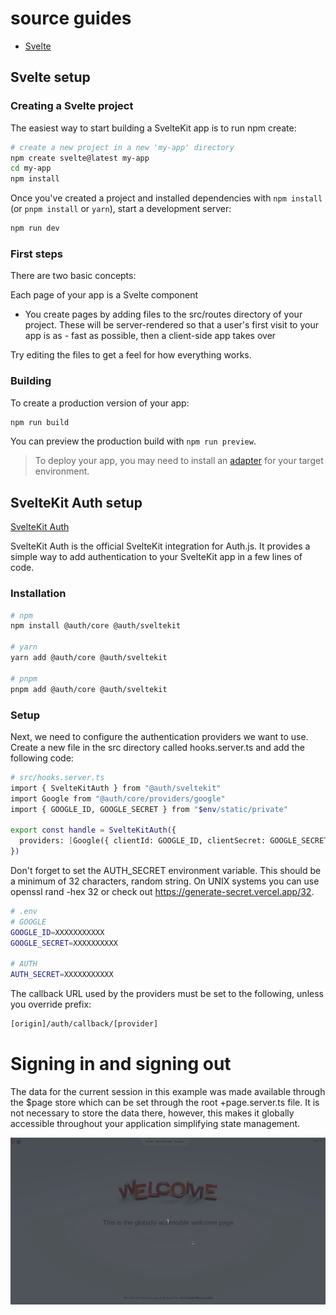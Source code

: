 # source guides

- [Svelte](https://kit.svelte.dev/docs/creating-a-project)

## Svelte setup

### Creating a Svelte project

The easiest way to start building a SvelteKit app is to run npm create:

```bash
# create a new project in a new 'my-app' directory
npm create svelte@latest my-app
cd my-app
npm install
```

Once you've created a project and installed dependencies with `npm install` (or `pnpm install` or `yarn`), start a development server:

```bash
npm run dev
```

### First steps

There are two basic concepts:

Each page of your app is a Svelte component

- You create pages by adding files to the src/routes directory of your project. These will be server-rendered so that a user's first visit to your app is as - fast as possible, then a client-side app takes over

Try editing the files to get a feel for how everything works.

### Building

To create a production version of your app:

```bash
npm run build
```

You can preview the production build with `npm run preview`.

> To deploy your app, you may need to install an [adapter](https://kit.svelte.dev/docs/adapters) for your target environment.

## SvelteKit Auth setup

[SvelteKit Auth](https://authjs.dev/reference/sveltekit)

SvelteKit Auth is the official SvelteKit integration for Auth.js. It provides a simple way to add authentication to your SvelteKit app in a few lines of code.

### Installation

```bash
# npm
npm install @auth/core @auth/sveltekit

# yarn
yarn add @auth/core @auth/sveltekit

# pnpm
pnpm add @auth/core @auth/sveltekit
```

### Setup

Next, we need to configure the authentication providers we want to use. Create a new file in the src directory called hooks.server.ts and add the following code:

```bash
# src/hooks.server.ts
import { SvelteKitAuth } from "@auth/sveltekit"
import Google from "@auth/core/providers/google"
import { GOOGLE_ID, GOOGLE_SECRET } from "$env/static/private"

export const handle = SvelteKitAuth({
  providers: [Google({ clientId: GOOGLE_ID, clientSecret: GOOGLE_SECRET })],
})
```

Don't forget to set the AUTH_SECRET environment variable. This should be a minimum of 32 characters, random string. On UNIX systems you can use openssl rand -hex 32 or check out https://generate-secret.vercel.app/32.

```bash
# .env
# GOOGLE
GOOGLE_ID=XXXXXXXXXXX
GOOGLE_SECRET=XXXXXXXXXX

# AUTH
AUTH_SECRET=XXXXXXXXXXX

```

The callback URL used by the providers must be set to the following, unless you override prefix:

```bash
[origin]/auth/callback/[provider]
```

# Signing in and signing out

The data for the current session in this example was made available through the $page store which can be set through the root +page.server.ts file. It is not necessary to store the data there, however, this makes it globally accessible throughout your application simplifying state management.

<img src="public/svelteAuth_01.gif">

